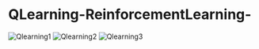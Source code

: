 # QLearning-ReinforcementLearning-
![Qlearning1](https://user-images.githubusercontent.com/76952086/125657068-5bb82e4b-41c2-48fd-b2ab-542bd8849a46.gif)
![Qlearning2](https://user-images.githubusercontent.com/76952086/125657072-b08088ca-e161-4216-8dbf-f07d54f9e899.gif)
![Qlearning3](https://user-images.githubusercontent.com/76952086/125657073-bb720e4b-bda4-442f-9361-07c06649b6f0.gif)
